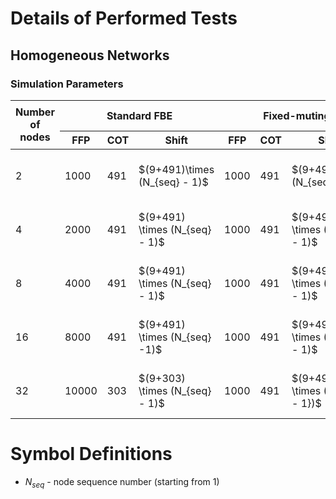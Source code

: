 ﻿# Details of Performed Tests

## Homogeneous Networks

### Simulation Parameters

<table>
<thead>
  <tr>
    <th rowspan="2">Number of<br> nodes</th>
    <th colspan="3">Standard FBE</th>
    <th colspan="4">Fixed-muting FBE</th>
    <th colspan="5">Random-muting FBE</th>
    <th colspan="3">Floating FBE</th>
    <th colspan="6">Deterministic-backoff FBE</th>
    <th colspan="4">Enhanced, greedy-enhanced, BITR FBE</th>
  </tr>
  <tr>
    <th>FFP</th>
    <th>COT</th>
    <th>Shift</th>
    <th>FFP</th>
    <th>COT</th>
    <th>Shift</th>
    <th>N</th>
    <th>FFP</th>
    <th>COT</th>
    <th>Shift</th>
    <th>N</th>
    <th>M</th>
    <th>FFP</th>
    <th>COT</th>
    <th>Shift</th>
    <th>FFP</th>
    <th>COT</th>
    <th>Shift</th>
    <th>Beta</th>
    <th>Threshold</th>
    <th>max</th>
    <th>FFP</th>
    <th>COT</th>
    <th>Shift</th>
    <th>Q</th>
  </tr>
</thead>
<tbody>
  <tr>
    <td>2</td>
    <td>1000</td>
    <td>491</td>
    <td>$(9+491)\times (N_{seq} - 1)$</td>
    <td>1000</td>
    <td>491</td>
    <td>$(9+491)\times (N_{seq} - 1)$</td>
    <td>0</td>
    <td>1000</td>
    <td>491</td>
    <td>$250 \times (N_{seq} - 1)$</td>
    <td>2</td>
    <td>2</td>
    <td>1000</td>
    <td>500</td>
    <td>$500 \times (N_{seq} - 1)$</td>
    <td>1000</td>
    <td>900</td>
    <td>0</td>
    <td>2</td>
    <td>2</td>
    <td>4</td>
    <td>2000</td>
    <td>1900</td>
    <td>0</td>
    <td>4</td>
  </tr>
  <tr>
    <td>4</td>
    <td>2000</td>
    <td>491</td>
    <td>$(9+491) \times (N_{seq} - 1)$</td>
    <td>1000</td>
    <td>491</td>
    <td>$(9+491) \times (N_{seq} - 1)$</td>
    <td>1</td>
    <td>1500</td>
    <td>491</td>
    <td>$250 \times (N_{seq} - 1)$</td>
    <td>2</td>
    <td>2</td>
    <td>1000</td>
    <td>500</td>
    <td>$500 \times (N_{seq} - 1)$</td>
    <td>1000</td>
    <td>900</td>
    <td>0</td>
    <td>2</td>
    <td>2</td>
    <td>8</td>
    <td>2000</td>
    <td>1900</td>
    <td>0</td>
    <td>8</td>
  </tr>
  <tr>
    <td>8</td>
    <td>4000</td>
    <td>491</td>
    <td>$(9+491) \times (N_{seq} - 1)$</td>
    <td>1000</td>
    <td>491</td>
    <td>$(9+491) \times (N_{seq} - 1)$</td>
    <td>3</td>
    <td>2500</td>
    <td>491</td>
    <td>$250 \times (N_{seq} - 1)$</td>
    <td>2</td>
    <td>2</td>
    <td>2000</td>
    <td>500</td>
    <td>$500 \times (N_{seq} - 1)$</td>
    <td>1000</td>
    <td>900</td>
    <td>0</td>
    <td>2</td>
    <td>2</td>
    <td>16</td>
    <td>2000</td>
    <td>1900</td>
    <td>0</td>
    <td>16</td>
  </tr>
  <tr>
    <td>16</td>
    <td>8000</td>
    <td>491</td>
    <td>$(9+491) \times (N_{seq} -1)$</td>
    <td>1000</td>
    <td>491</td>
    <td>$(9+491) \times (N_{seq} - 1)$</td>
    <td>7</td>
    <td>4500</td>
    <td>491</td>
    <td>$250 \times (N_{seq} - 1)$</td>
    <td>2</td>
    <td>2</td>
    <td>2000</td>
    <td>500</td>
    <td>$500 \times (N_{seq} - 1)$</td>
    <td>1000</td>
    <td>900</td>
    <td>0</td>
    <td>2</td>
    <td>2</td>
    <td>32</td>
    <td>2000</td>
    <td>1900</td>
    <td>0</td>
    <td>32</td>
  </tr>
  <tr>
    <td>32</td>
    <td>10000</td>
    <td>303</td>
    <td>$(9+303) \times (N_{seq} - 1)$</td>
    <td>1000</td>
    <td>491</td>
    <td>$(9+491) \times (N_{seq - 1})$</td>
    <td>15</td>
    <td>8500</td>
    <td>491</td>
    <td>$250 \times (N_{seq} - 1)$</td>
    <td>2</td>
    <td>2</td>
    <td>3000</td>
    <td>500</td>
    <td>$500 \times (N_{seq} - 1)$</td>
    <td>1000</td>
    <td>900</td>
    <td>0</td>
    <td>2</td>
    <td>2</td>
    <td>64</td>
    <td>2000</td>
    <td>1900</td>
    <td>0</td>
    <td>64</td>
  </tr>
</tbody>
</table>

# Symbol Definitions

- $N_{seq}$ - node sequence number (starting from 1) 
